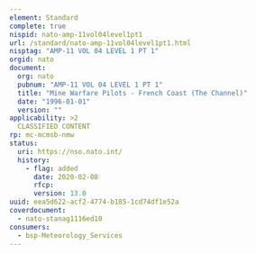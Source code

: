 ```yaml
---
element: Standard
complete: true
nispid: nato-amp-11vol04level1pt1
url: /standard/nato-amp-11vol04level1pt1.html
nisptag: "AMP-11 VOL 04 LEVEL 1 PT 1"
orgid: nato
document:
  org: nato
  pubnum: "AMP-11 VOL 04 LEVEL 1 PT 1"
  title: "Mine Warfare Pilots - French Coast (The Channel)"
  date: "1996-01-01"
  version: ""
applicability: >2
  CLASSIFIED CONTENT
rp: mc-mcmsb-nmw
status:
  uri: https://nso.nato.int/
  history: 
    - flag: added
      date: 2020-02-08
      rfcp: 
      version: 13.0
uuid: eea5d622-acf2-4774-b185-1cd74df1e52a
coverdocument:
  - nato-stanag1116ed10
consumers:
  - bsp-Meteorology_Services
---
```

